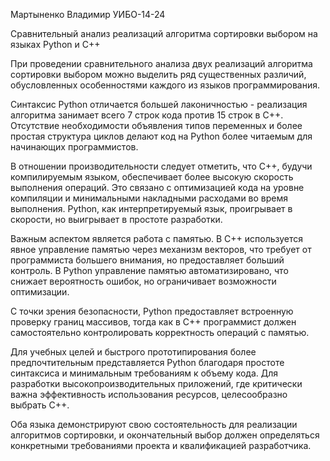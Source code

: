 Мартыненко Владимир УИБО-14-24

Сравнительный анализ реализаций алгоритма сортировки выбором на языках Python и C++

При проведении сравнительного анализа двух реализаций алгоритма сортировки выбором можно выделить ряд существенных различий, обусловленных особенностями каждого из языков программирования.

Синтаксис Python отличается большей лаконичностью - реализация алгоритма занимает всего 7 строк кода против 15 строк в C++. Отсутствие необходимости объявления типов переменных и более простая структура циклов делают код на Python более читаемым для начинающих программистов.

В отношении производительности следует отметить, что C++, будучи компилируемым языком, обеспечивает более высокую скорость выполнения операций. Это связано с оптимизацией кода на уровне компиляции и минимальными накладными расходами во время выполнения. Python, как интерпретируемый язык, проигрывает в скорости, но выигрывает в простоте разработки.

Важным аспектом является работа с памятью. В C++ используется явное управление памятью через механизм векторов, что требует от программиста большего внимания, но предоставляет больший контроль. В Python управление памятью автоматизировано, что снижает вероятность ошибок, но ограничивает возможности оптимизации.

С точки зрения безопасности, Python предоставляет встроенную проверку границ массивов, тогда как в C++ программист должен самостоятельно контролировать корректность операций с памятью.

Для учебных целей и быстрого прототипирования более предпочтительным представляется Python благодаря простоте синтаксиса и минимальным требованиям к объему кода. Для разработки высокопроизводительных приложений, где критически важна эффективность использования ресурсов, целесообразно выбрать C++.

Оба языка демонстрируют свою состоятельность для реализации алгоритмов сортировки, и окончательный выбор должен определяться конкретными требованиями проекта и квалификацией разработчика.
